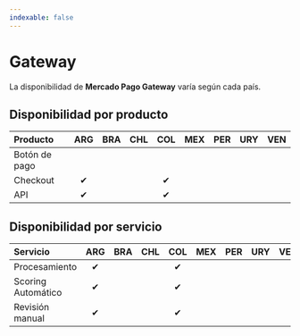 ```yaml
---
indexable: false
---
```


# Gateway

La disponibilidad de **Mercado Pago Gateway** varía según cada país.

## Disponibilidad por producto

Producto                | ARG  | BRA  | CHL  | COL  | MEX  | PER  | URY  | VEN  |
:---------------------- |:---: |:---: |:---: |:---: |:---: |:---: |:---: |:---: |
Botón de pago           |      |      |      |      |      |      |      |      |
Checkout                | ✔    |      |      | ✔    |      |      |      |      |
API                     | ✔    |      |      | ✔    |      |      |      |      |

## Disponibilidad por servicio

Servicio                | ARG  | BRA  | CHL  | COL  | MEX  | PER  | URY  | VEN  |
:---------------------- |:---: |:---: |:---: |:---: |:---: |:---: |:---: |:---: |
Procesamiento           | ✔    |      |      | ✔    |      |      |      |      |
Scoring Automático      | ✔    |      |      | ✔    |      |      |      |      |
Revisión manual         | ✔    |      |      | ✔    |      |      |      |      |